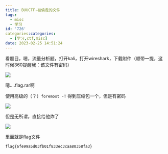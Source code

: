 ```yaml
---
title: BUUCTF-被偷走的文件
tags:
  - misc
  - 学习
id: '726'
categories:categories:
  - [学习,ctf,misc]
date: 2023-02-25 14:51:24
---
```


看题目，嗯，流量分析题，打开kali，打开wireshark，下载附件（顺带一提，这时候360提醒我：该文件有密码）

![](https://pic.niaoluo.top/%E7%BD%91%E7%AB%99%E8%B0%83%E7%94%A8/misc%E9%9C%80%E8%A6%81/%E7%AC%AC%E4%BA%8C%E9%A1%B5/%E8%A2%AB%E5%81%B7%E8%B5%B0%E7%9A%84%E6%96%87%E4%BB%B6/%E5%B1%8F%E5%B9%95%E6%88%AA%E5%9B%BE%202023-02-25%20144130.jpg)

嗯....flag.rar啊

使用高级的（？）`foremost -T` 得到压缩包一个，但是有密码

![](https://pic.niaoluo.top/%E7%BD%91%E7%AB%99%E8%B0%83%E7%94%A8/misc%E9%9C%80%E8%A6%81/%E7%AC%AC%E4%BA%8C%E9%A1%B5/%E8%A2%AB%E5%81%B7%E8%B5%B0%E7%9A%84%E6%96%87%E4%BB%B6/%E5%B1%8F%E5%B9%95%E6%88%AA%E5%9B%BE%202023-01-10%20152502.jpg)

但是无所谓，直接给他炸了

![](https://pic.niaoluo.top/%E7%BD%91%E7%AB%99%E8%B0%83%E7%94%A8/misc%E9%9C%80%E8%A6%81/%E7%AC%AC%E4%BA%8C%E9%A1%B5/%E8%A2%AB%E5%81%B7%E8%B5%B0%E7%9A%84%E6%96%87%E4%BB%B6/%E5%B1%8F%E5%B9%95%E6%88%AA%E5%9B%BE%202023-01-10%20152733.jpg)

里面就是flag文件

```
flag{6fe99a5d03fb01f833ec3caa80358fa3}
```
